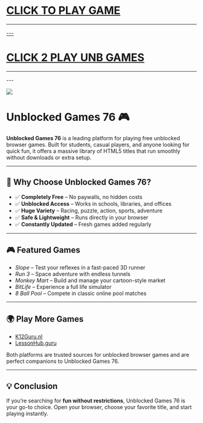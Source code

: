 
<h1><a href="https://k12guru.nl">CLICK TO PLAY GAME</h1>
<HR>---
<H1><a href="https://lessonhub.guru">CLICK 2 PLAY UNB GAMES</a></H1>
<HR>---

<a href="https://k12guru.nl"><img src="https://1lesson1.email/gamez.png"></a>

# Unblocked Games 76 🎮

**Unblocked Games 76** is a leading platform for playing free unblocked browser games. Built for students, casual players, and anyone looking for quick fun, it offers a massive library of HTML5 titles that run smoothly without downloads or extra setup.

---

## 🚀 Why Choose Unblocked Games 76?

* ✅ **Completely Free** – No paywalls, no hidden costs
* ✅ **Unblocked Access** – Works in schools, libraries, and offices
* ✅ **Huge Variety** – Racing, puzzle, action, sports, adventure
* ✅ **Safe & Lightweight** – Runs directly in your browser
* ✅ **Constantly Updated** – Fresh games added regularly

---

## 🎮 Featured Games

* *Slope* – Test your reflexes in a fast-paced 3D runner
* *Run 3* – Space adventure with endless tunnels
* *Monkey Mart* – Build and manage your cartoon-style market
* *BitLife* – Experience a full life simulator
* *8 Ball Pool* – Compete in classic online pool matches

---

## 🌍 Play More Games

* [K12Guru.nl](https://k12guru.nl)
* [LessonHub.guru](https://lessonhub.guru)

Both platforms are trusted sources for unblocked browser games and are perfect companions to Unblocked Games 76.

---

## 💡 Conclusion

If you’re searching for **fun without restrictions**, Unblocked Games 76 is your go-to choice. Open your browser, choose your favorite title, and start playing instantly.


